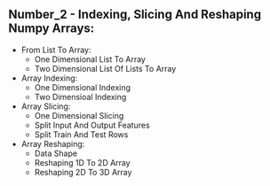 ## Number_2 - Indexing, Slicing And Reshaping Numpy Arrays:
* From List To Array:
  * One Dimensional List To Array
  * Two Dimensional List Of Lists To Array
* Array Indexing:
  * One Dimensional Indexing
  * Two Dimensioal Indexing
* Array Slicing:
  * One Dimensional Slicing
  * Split Input And Output Features
  * Split Train And Test Rows
* Array Reshaping:
  * Data Shape
  * Reshaping 1D To 2D Array
  * Reshaping 2D To 3D Array
